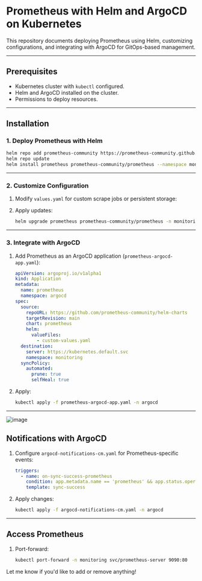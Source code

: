 # Prometheus with Helm and ArgoCD on Kubernetes

This repository documents deploying Prometheus using Helm, customizing configurations, and integrating with ArgoCD for GitOps-based management.

---

## Prerequisites

- Kubernetes cluster with `kubectl` configured.
- Helm and ArgoCD installed on the cluster.
- Permissions to deploy resources.

---

## Installation

### 1. Deploy Prometheus with Helm

```bash
helm repo add prometheus-community https://prometheus-community.github.io/helm-charts
helm repo update
helm install prometheus prometheus-community/prometheus --namespace monitoring --create-namespace
```

---

### 2. Customize Configuration

1. Modify `values.yaml` for custom scrape jobs or persistent storage:


2. Apply updates:
   ```bash
   helm upgrade prometheus prometheus-community/prometheus -n monitoring -f values.yaml
   ```

---

### 3. Integrate with ArgoCD

1. Add Prometheus as an ArgoCD application (`prometheus-argocd-app.yaml`):
   ```yaml
   apiVersion: argoproj.io/v1alpha1
   kind: Application
   metadata:
     name: prometheus
     namespace: argocd
   spec:
     source:
       repoURL: https://github.com/prometheus-community/helm-charts
       targetRevision: main
       chart: prometheus
       helm:
         valueFiles:
           - custom-values.yaml
     destination:
       server: https://kubernetes.default.svc
       namespace: monitoring
     syncPolicy:
       automated:
         prune: true
         selfHeal: true
   ```

2. Apply:
   ```bash
   kubectl apply -f prometheus-argocd-app.yaml -n argocd
   ```

---
![image](https://github.com/user-attachments/assets/9d5c9dca-63be-47ec-b477-22e5e9ed8458)

## Notifications with ArgoCD

1. Configure `argocd-notifications-cm.yaml` for Prometheus-specific events:
   ```yaml
   triggers:
     - name: on-sync-success-prometheus
       condition: app.metadata.name == 'prometheus' && app.status.operationState.phase == 'Succeeded'
       template: sync-success
   ```

2. Apply changes:
   ```bash
   kubectl apply -f argocd-notifications-cm.yaml -n argocd
   ```

---

## Access Prometheus

1. Port-forward:
   ```bash
   kubectl port-forward -n monitoring svc/prometheus-server 9090:80
   ```






Let me know if you'd like to add or remove anything!
